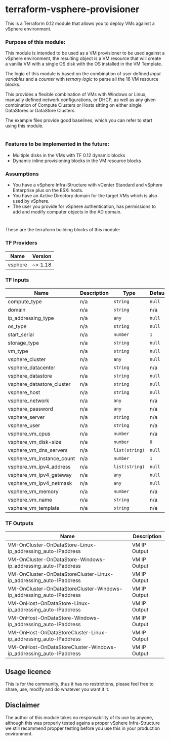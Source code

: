 # terraform-vsphere-provisioner
This is a Terraform 0.12 module that allows you to deploy VMs against a vSphere environment.

### Purpose of this module:

This module is intended to be used as a VM provisioner to be used against a vSphere environment, 
the resulting object is a VM resource that will create a vanilla VM with a single OS disk with the OS installed in the VM Template.

The logic of this module is based on the combination of user defined _input variables_ and a _counter_ with _ternary logic_ to parse all the 16 VM resource blocks.

This provides a flexible combination of VMs with Windows or Linux, manually defined network configurations, or DHCP, as well as any given combination of Compute Clusters or Hosts sitting on either single DataStores or DataStore Clusters.

The example files provide good baselines, which you can refer to start using this module.

#
### Features to be implemented in the future:

- Multiple disks in the VMs with TF 0.12 dynamic blocks
- Dynamic inline provisioning blocks in the VM resource blocks

### Assumptions

- You have a vSphere Infra-Structure with vCenter Standard and vSphere Enterprise plus on the ESXi hosts.
- You have an Active Directory domain for the target VMs which is also used by vSphere.
- The user you provide for vSphere authentication, has permissions to add and modify computer objects in the AD domain.

#

These are the terraform building blocks of this module:

### **TF Providers**

| Name | Version |
|------|---------|
| vsphere | ~> 1.18 |

### **TF Inputs**

| Name | Description | Type | Default | Required |
|------|-------------|------|---------|:--------:|
| compute\_type | n/a | `string` | `null` | no |
| domain | n/a | `string` | n/a | yes |
| ip\_addressing\_type | n/a | `any` | `null` | no |
| os\_type | n/a | `string` | `null` | no |
| start\_serial | n/a | `number` | `1` | no |
| storage\_type | n/a | `string` | `null` | no |
| vm\_type | n/a | `string` | `null` | no |
| vsphere\_cluster | n/a | `any` | `null` | no |
| vsphere\_datacenter | n/a | `string` | n/a | yes |
| vsphere\_datastore | n/a | `string` | `null` | no |
| vsphere\_datastore\_cluster | n/a | `string` | `null` | no |
| vsphere\_host | n/a | `string` | `null` | no |
| vsphere\_network | n/a | `any` | n/a | yes |
| vsphere\_password | n/a | `any` | n/a | yes |
| vsphere\_server | n/a | `string` | n/a | yes |
| vsphere\_user | n/a | `string` | n/a | yes |
| vsphere\_vm\_cpus | n/a | `number` | n/a | yes |
| vsphere\_vm\_disk-size | n/a | `number` | `0` | no |
| vsphere\_vm\_dns\_servers | n/a | `list(string)` | `null` | no |
| vsphere\_vm\_instance\_count | n/a | `number` | `1` | no |
| vsphere\_vm\_ipv4\_address | n/a | `list(string)` | `null` | no |
| vsphere\_vm\_ipv4\_gateway | n/a | `any` | `null` | no |
| vsphere\_vm\_ipv4\_netmask | n/a | `any` | `null` | no |
| vsphere\_vm\_memory | n/a | `number` | n/a | yes |
| vsphere\_vm\_name | n/a | `string` | n/a | yes |
| vsphere\_vm\_template | n/a | `string` | n/a | yes |

### **TF Outputs**

| Name | Description |
|------|-------------|
| VM-OnCluster-OnDataStore-Linux-ip\_addressing\_auto-IPaddress | VM IP Output|
| VM-OnCluster-OnDataStore-Windows-ip\_addressing\_auto-IPaddress | VM IP Output |
| VM-OnCluster-OnDataStoreCluster-Linux-ip\_addressing\_auto-IPaddress | VM IP Output |
| VM-OnCluster-OnDataStoreCluster-Windows-ip\_addressing\_auto-IPaddress | VM IP Output |
| VM-OnHost-OnDataStore-Linux-ip\_addressing\_auto-IPaddress | VM IP Output |
| VM-OnHost-OnDataStore-Windows-ip\_addressing\_auto-IPaddress | VM IP Output |
| VM-OnHost-OnDataStoreCluster-Linux-ip\_addressing\_auto-IPaddress | VM IP Output |
| VM-OnHost-OnDataStoreCluster-Windows-ip\_addressing\_auto-IPaddress | VM IP Output |

## Usage licence

This is for the community, thus it has no restrictions, please feel free to share, use, modify and do whatever you want it it.

## Disclaimer

The author of this module takes no responsability of its use by anyone, although this was properly tested agains a proper vSphere Infra-Structure we still recommend propper testing before you use this in your production environment.
